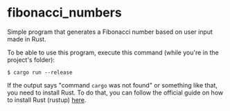 # fibonacci_numbers
Simple program that generates a Fibonacci number based on user input made in Rust.

To be able to use this program, execute this command (while you're in the project's folder):
```
$ cargo run --release
```

If the output says "command `cargo` was not found" or something like that, you need to install Rust. To do that, you can follow the official guide on how to install Rust (rustup) [here](https://doc.rust-lang.org/book/ch01-01-installation.html).
